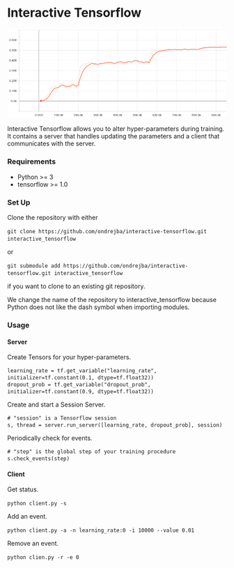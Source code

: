 # Interactive Tensorflow #

![Validation Curve](images/validation_curve.png)

Interactive Tensorflow allows you to alter hyper-parameters during training. It contains a server that
handles updating the parameters and a client that communicates with the server.

### Requirements ###

* Python >= 3
* tensorflow >= 1.0

### Set Up ###

Clone the repository with either

`git clone https://github.com/ondrejba/interactive-tensorflow.git interactive_tensorflow`

or

`git submodule add https://github.com/ondrejba/interactive-tensorflow.git interactive_tensorflow`

if you want to clone to an existing git repository.

We change the name of the repository to interactive_tensorflow because Python does not like the
dash symbol when importing modules.

### Usage ###

#### Server ####

Create Tensors for your hyper-parameters.

```
learning_rate = tf.get_variable("learning_rate", initializer=tf.constant(0.1, dtype=tf.float32))
dropout_prob = tf.get_variable("dropout_prob", initializer=tf.constant(0.9, dtype=tf.float32))
```

Create and start a Session Server.

```
# "session" is a Tensorflow session
s, thread = server.run_server([learning_rate, dropout_prob], session)
```

Periodically check for events.

```
# "step" is the global step of your training procedure
s.check_events(step)
```

#### Client ####

Get status.

`python client.py -s`

Add an event.

`python client.py -a -n learning_rate:0 -i 10000 --value 0.01`

Remove an event.

`python clien.py -r -e 0`
